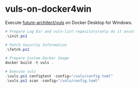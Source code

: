 # vuls-on-docker4win

Execute [future-architect/vuls](https://github.com/future-architect/vuls) on Docker Desktop for Windows.

```powershell
# Prepare Log Dir and vuln-list repository(only do it once)
.\init.ps1

# Fetch Security Information
.\fetch.ps1

# Prepare Custom Docker Image
docker build -t vuls .

# Execute vuls
.\vuls.ps1 configtest -config="/vuls/config.toml"
.\vuls.ps1 scan -config="/vuls/config.toml"

```
